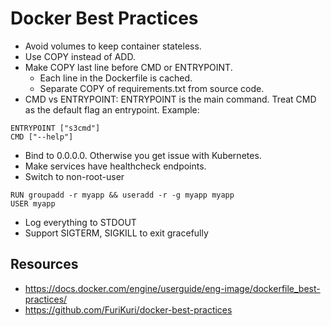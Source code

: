 # Docker Best Practices

- Avoid volumes to keep container stateless.
- Use COPY instead of ADD.
- Make COPY last line before CMD or ENTRYPOINT.
  - Each line in the Dockerfile is cached.
  - Separate COPY of requirements.txt from source code.
- CMD vs ENTRYPOINT: ENTRYPOINT is the main command. Treat
CMD as the default flag an entrypoint. Example: 
```
ENTRYPOINT ["s3cmd"]
CMD ["--help"]
```
- Bind to 0.0.0.0. Otherwise you get issue with Kubernetes.
- Make services have healthcheck endpoints.
- Switch to non-root-user
```
RUN groupadd -r myapp && useradd -r -g myapp myapp
USER myapp
```
- Log everything to STDOUT
- Support SIGTERM, SIGKILL to exit gracefully


## Resources
- https://docs.docker.com/engine/userguide/eng-image/dockerfile_best-practices/
- https://github.com/FuriKuri/docker-best-practices
